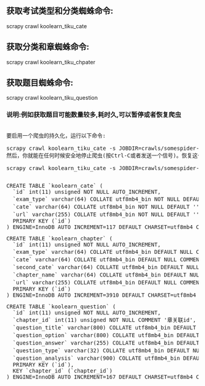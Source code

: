 ## 获取考试类型和分类蜘蛛命令:
scrapy crawl koolearn_tiku_cate
## 获取分类和章蜘蛛命令:
scrapy crawl koolearn_tiku_chpater
## 获取题目蜘蛛命令:
scrapy crawl koolearn_tiku_question




### 说明:例如获取题目可能数量较多,耗时久,可以暂停或者恢复爬虫
<pre>

要启用一个爬虫的持久化，运行以下命令:

scrapy crawl koolearn_tiku_cate -s JOBDIR=crawls/somespider-1
然后，你就能在任何时候安全地停止爬虫(按Ctrl-C或者发送一个信号)。恢复这个爬虫也是同样的命令:

scrapy crawl koolearn_tiku_cate -s JOBDIR=crawls/somespider-1

</pre>

<pre>
CREATE TABLE `koolearn_cate` (
  `id` int(11) unsigned NOT NULL AUTO_INCREMENT,
  `exam_type` varchar(64) COLLATE utf8mb4_bin NOT NULL DEFAULT '' COMMENT '考试方向',
  `cate` varchar(64) COLLATE utf8mb4_bin NOT NULL DEFAULT '' COMMENT '分类',
  `url` varchar(255) COLLATE utf8mb4_bin NOT NULL DEFAULT '' COMMENT 'url的path',
  PRIMARY KEY (`id`)
) ENGINE=InnoDB AUTO_INCREMENT=117 DEFAULT CHARSET=utf8mb4 COLLATE=utf8mb4_bin;
</pre>


<pre>
CREATE TABLE `koolearn_chapter` (
  `id` int(11) unsigned NOT NULL AUTO_INCREMENT,
  `exam_type` varchar(64) COLLATE utf8mb4_bin DEFAULT NULL COMMENT '考试类型',
  `cate` varchar(64) COLLATE utf8mb4_bin DEFAULT NULL COMMENT '分类',
  `second_cate` varchar(64) COLLATE utf8mb4_bin DEFAULT NULL COMMENT '左侧二级分类',
  `chapter_name` varchar(64) COLLATE utf8mb4_bin DEFAULT NULL COMMENT '章名',
  `url` varchar(255) COLLATE utf8mb4_bin DEFAULT NULL COMMENT '章详情url',
  PRIMARY KEY (`id`)
) ENGINE=InnoDB AUTO_INCREMENT=3910 DEFAULT CHARSET=utf8mb4 COLLATE=utf8mb4_bin;
</pre>


<pre>
CREATE TABLE `koolearn_question` (
  `id` int(11) unsigned NOT NULL AUTO_INCREMENT,
  `chapter_id` int(11) unsigned NOT NULL COMMENT '章关联id',
  `question_title` varchar(800) COLLATE utf8mb4_bin DEFAULT NULL COMMENT '题目标题',
  `question_option` varchar(800) COLLATE utf8mb4_bin DEFAULT NULL COMMENT '选项',
  `question_answer` varchar(255) COLLATE utf8mb4_bin DEFAULT NULL COMMENT '题目答案',
  `question_type` varchar(32) COLLATE utf8mb4_bin DEFAULT NULL COMMENT '题目类型',
  `question_analysis` varchar(900) COLLATE utf8mb4_bin DEFAULT NULL COMMENT '题目解析',
  PRIMARY KEY (`id`),
  KEY `chapter_id` (`chapter_id`)
) ENGINE=InnoDB AUTO_INCREMENT=167 DEFAULT CHARSET=utf8mb4 COLLATE=utf8mb4_bin;
</pre>